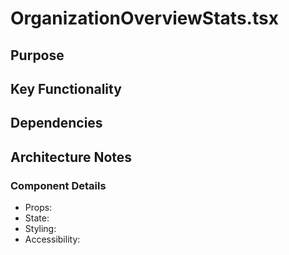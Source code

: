 # OrganizationOverviewStats.tsx

## Purpose

## Key Functionality

## Dependencies

## Architecture Notes

### Component Details
- Props: 
- State: 
- Styling: 
- Accessibility: 
